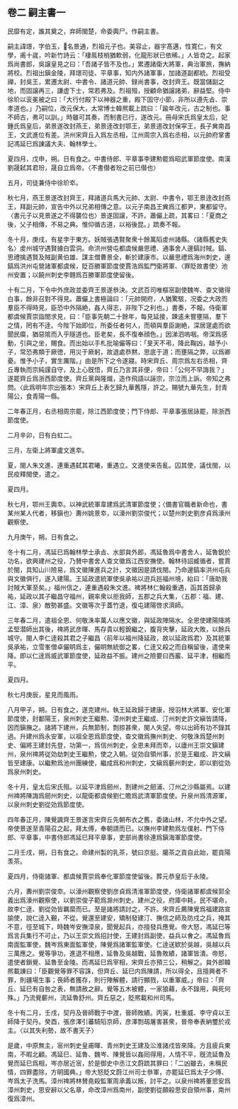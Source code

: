## 卷二 嗣主書一

民靡有定，誰其奠之，弃師閩楚，命委輿尸。作嗣主書。

嗣主諱璟，字伯玉，𥘉名景通，烈祖元子也。美容止，器宇髙邁，性寛仁，有文學，甫十𡻕，吟新竹詩云：「棲鳯枝梢猶軟弱，化龍形狀已依稀。」人皆竒之。起家爲尚書郎，吳譲皇見之曰：「吾諸子皆不及也。」累遷諸衛大將軍，典治軍旅，撫納將校。烈祖出鎭金陵，拜璟司徒、平章事，知内外諸軍事，加諸道副都統。烈祖受禪，封吳王，累遷太尉、中書令、諸道元帥、録尚書事，改封齊王。既當儲副之地，而固譲再三，謙虚下士，常若弗及。烈祖殂，授顧命猶譲諸弟，辭益堅。侍中徐玠以衮冕被之曰：「大行付殿下以神器之重，殿下固守小節，非所以遵先㫖、崇孝道也。」乃嗣位，改元保大，太常博士韓熈載上䟽曰：「踰年改元，古之制也。事不師古，弗可以訓。」時雖可其奏，而制書已行，遂改元。冊母宋氏爲皇太后，妃鍾氏爲皇后，弟景遂改封燕王，弟景逹改封鄂王，弟景逷改封保寜王，長子兾南昌王，文武進位有差。洪州宋齊丘入爲左丞相，江州周宗入爲右丞相，以元帥府掌書記馮延巳爲諌議大夫、翰林學士。

夏四月，戊申，朔。日有食之。中書侍郎、平章事李建勲罷爲昭武軍節度使。南漢劉晟弑其君玢，晟自立爲帝。〈不書僣者玢之前已僣也〉

五月，司徒兼侍中徐玠䘚。

秋七月，燕王景遂改封齊王，拜諸道兵馬大元帥、太尉、中書令，鄂王景逹改封燕王，拜副元帥，宣告中外以兄弟相傳之意。以元子南昌王兾爲江都尹，東都留守。〈書元子以見景遂之不得襲位也〉景遂固譲，不許。蕭儼上疏，其畧曰：「夏商之後，父子相傳，不易之典。惟仰循古道，以裕後昆。」䟽奏不報。

冬十月，庚戌，有星孛于東方。妖賊張遇賢聚衆十餘萬䧟䖍州諸縣。〈諸縣舊史失名〉䖍州城守遇賢據白雲洞。命洪州營屯都虞候嚴思禮、通事舍人邊鎬討賊。鎬、思禮擒遇賢及賊副黄伯雄、謀主僧曹景全，斬於建康市。以嚴思禮爲海州刺史，邊鎬爲洪州屯營諸軍都虞候，貶百勝軍節度使賈浩爲監門衛將軍、〈罪貶故書使〉池州安置；以饒州刺史李翺爲百勝軍節度使留後。

十有二月，下令中外庶政並委齊王景遂叅決。文武百司唯樞宻副使魏岑、查文徽得白事，餘非召對不得見。蕭儼上書極論曰：「元帥開府，人猶驚駭，况委之大政而羣臣不得時見，臣恐中外隔絶，姦人得志，非陛下之利也。」書奏，不報。侍衛軍都虞候賈崇詣閤求見，曰：「臣事先朝二十餘年，每見延接，踈逺未嘗壅隔，羣下之情，罔有不逹。今陛下始即位，所委任者何人，而頓與羣臣謝絶，深居䆳處而欲聞民瘼，猶惡隂而入乎隧道也。臣老矣，長不復奉顔色。」因涕泗嗚咽。帝深爲感動，引與之坐，賜食。而出始以手札批喻儼等曰：「旻天不弔，降此鞠凶，越予小子，常恐弗類于厥徳，用災于厥躬，故退處恭黙，思底于道；而壅隔之弊，以爲卿憂。惟予小子，實生厲階。」由是所下之令遂寢。時宋齊丘、周宗爲左右丞相，齊丘專執而宗純謹自守，及上心旣悟，齊丘乃言其非便，帝曰：「公何不早誨我？」遂罷齊丘爲浙西節度使。齊丘黨與隆熾，造作飛語以誣宗，宗泣而上訴。帝知之弗問。〈此爲明年宗出張本〉宋齊丘上表乞歸九華舊隱，許之。賜號九華先生，封青陽公，食青陽一縣。

二年春正月，右丞相周宗罷，除江西節度使；門下侍郎、平章事張居詠罷，除浙西節度使。

二月辛卯，日有白虹二。

三月，左衛上將軍盧文進䘚。

夏，閩人朱文進、連重遇弑其君曦，重遇立。文進使来告亂。囚其使，議伐閩，以民疫釋閩使，遣之。

夏四月。

秋七月，鄂州王輿䘚。以神武統軍韋建爲武清軍節度使；〈備書官職者新命也，書某州某人代者，移鎭也〉夀州姚景䘚，以濠州劉崇俊代；以楚州刺史劉彦貞爲濠州觀察使。

九月庚午，朔。日有食之。

冬十有二月，馮延巳爲翰林學士承㫖、水部貟外郎，馮延魯爲中書舍人，延魯銳於功名，欲興建州之役，乃賛中書舍人查文徽爲江西安撫使。翰林待詔臧循者，嘗賈於閩，具知山川險易，爲文徽陳進兵之計，文徽因是請伐閩。乃命邊鎬率洪州屯兵與文徽俱行，遂入建陽。王延政遣統軍使吳承祐以逰兵廵福州境，紿曰：「唐助我討賊大軍至矣。」福州信之，連重遇殺朱文進。禆將林仁翰殺重遇，函其首歸承祐，延政以其子繼昌守福州，親率衆以拒我師，五郡之兵大集，〈五郡：福、建、江、漳、泉〉敵勢甚盛。文徽等次于蓋竹退，復屯建陽啓求濟師。

三年春二月，遣祖全恩、何敬洙率萬人以應文徽，與延政陣隔水。全恩使建陽降將孟堅潜師出其後，禆將武彦暉、馬存貴以輕銳繼之，腹背夾擊，延政大敗，以餘兵城守。閩人李仁逹殺其君之子繼昌〈前年以福州降延政，故以延政爲君〉及其統軍吳承祐，立雪峯僧卓儼眀爲主，儼眀無統御之畧，仁逹又殺之而自稱留後，遣使来降。即以仁逹爲威武軍節度使，延政益不振。建州之險要曰西巖、延平津，相繼而平。

夏四月。

秋七月庚辰，星見而風雨。

八月甲子，朔。日有食之，遂克建州。執王延政歸于建康，授羽林大將軍、安化軍節度使，封鄱陽王，泉州刺史王繼勲、漳州刺史王繼成、汀州刺史許文縝皆請降，因而鎭撫之。諸將下建州，兵無節制，剽掠甚衆，閩人失望。帝以出師有功不錄其過。升建州爲永安軍，以祖全恩爲節度使，查文徽爲撫州刺史、何敬洙爲楚州刺史、偏將王建封先登，功第一，爲信州刺史，全恩未拜而䘚，以廬州王崇文鎭建州，泉州禆將従効劫刺史王繼勲，使之入朝。従効自領州事，於是王繼成、許文縝皆至建康。以繼勲爲池州團練使，繼成爲和州刺史，文縝爲蘄州刺史，即以劉從効爲泉州刺史。

冬十月，皇太后宋氏殂。以延平津爲劒州，割建州之劒浦、汀州之沙縣屬焉。以建州禆將陳誨爲劒州刺史，以龍衛都虞候劉仁贍爲武清軍節度使。升泉州爲清源軍，以泉州刺史劉從効爲節度使。

四年春正月，陳覺諷齊王景遂言宋齊丘先朝布衣之舊，委諸山林，不允中外之望。帝使景遂至青陽召之起，拜太傅，奉朝請而已。以撫州李建勲爲左僕射、門下侍郎、平章事，中書侍郎馮延巳拜平章事，吏部尚書徐連爲鎭海軍節度使。

二月壬戌，朔，日有食之。命建州製的乳茶，號曰京挺。臈茶之貢自此始，罷貢陽羡茶。

夏四月，侍衛諸軍、都虞候賈崇爲奉化軍節度使留後。葬元恭皇后于永陵。

六月，夀州劉崇俊䘚。以濠州觀察使劉彦貞爲清淮軍節度使，侍衛諸軍都虞候郭全義出爲濠州觀察使，以劉崇俊子範爲滁州刺史。建州之役，府庫中耗，民不堪命，故李仁逹、劉從効皆羈縻而已。至是諸將請討之，不許。宋齊丘薦陳覺爲福建路宣諭使，說仁逹入覲，不從。覺還至建安，矯制發建汀、撫信之師及防戍之兵，掩其不意，徑至城下，時魏岑安撫漳泉，聞覺起兵，亦擅發兵應覺。帝大怒，馮延巳等爲言兵集行不可止，乃以王崇文爲招討使，王建封爲副使，益兵以㑹之。馮延魯爲南面監軍使，魏岑爲東面監軍使，陳覺爲諸軍監軍使。仁逹送欵於吳越，吳越以兵三萬應之。覺等爭功，進退不相應，延魯及吳越戰，延魯敗績，諸軍皆潰。帝怒，遣使者鎻覺、延魯至金陵。而馮延巳爲宰相，宋齊丘亦預三公，稍解之。貟外郎韓熈載諌曰：「臣觀覺等罪不容誅，但齊丘、延巳内爲陳請，所以得全，且擅興者不罪，則疆場生事；䘮師者獲存，則行陣解體，請行顯戮，以重軍威。」帝曰：「齊丘、延巳有自咎之表，無請赦之辭。覺等五木被體，一家狼藉，永不錄用，與死何殊。」乃流覺蘄州，流延魯舒州。齊丘惡之，貶熈載和州司馬。

冬十有二月，壬戌，契丹及晉師戰于中渡，晉師敗績。丙寅，杜重威、李守貞以王師降于契丹。癸酉，張彦澤引蕃騎䧟京師，彦澤剽刼屠害甚衆，晉帝奉表納璽於戎主。〈以其失利勢，故不書天子〉

是歲，中原無主，宻州刺史皇甫暉、青州刺史王建及㳂淮諸戍皆來降。方且疲兵東南，不暇北顧。馮延巳、延魯、魏岑、陳覺皆以姦囘得用，人情不平，旣流延魯及覺而延巳爲相，岑亦居近宻，於是御史中丞江文蔚䟽其罪曰：「二凶雖去，未稱民情，四罪盡除，方眀國典。」帝大怒貶文蔚江州司士叅軍，亦罷延巳爲太子少傅、岑爲太子洗馬。漳州禆將林賛堯殺監軍周承義以叛，討平之。以泉州禆將董思安爲漳州刺史，思安辭以父名章，命改漳州爲南州，副使劉從願殺思安自領州事，南州復爲漳州。
